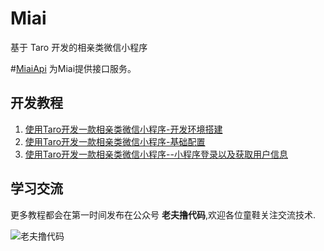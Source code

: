 
# Miai
基于 Taro 开发的相亲类微信小程序

#[MiaiApi](https://github.com/pythonsir/MiaiApi)
为Miai提供接口服务。

## 开发教程
1. [使用Taro开发一款相亲类微信小程序-开发环境搭建](https://mp.weixin.qq.com/s?__biz=Mzg3MTA2MjYwMQ==&mid=2247483660&idx=1&sn=1955da4b213ec53608aa88f7d749a23a&chksm=ce850c2af9f2853cdaf96a873c68707f7fcf7feec1f725ef66725dafa1575f821a334bf7c6c1&token=1899004446&lang=zh_CN#rd)
2. [使用Taro开发一款相亲类微信小程序-基础配置](https://mp.weixin.qq.com/s?__biz=Mzg3MTA2MjYwMQ==&mid=2247483671&idx=1&sn=95bb8f1e35583243d8ee75cebf8d1985&chksm=ce850c31f9f2852790d5cc875065a79b6db8c351dc5b990b81c18f075fcf9094c41d4360a1da&token=1899004446&lang=zh_CN#rd)
2. [使用Taro开发一款相亲类微信小程序--小程序登录以及获取用户信息](https://mp.weixin.qq.com/s?__biz=Mzg3MTA2MjYwMQ==&mid=2247483681&idx=1&sn=5bba707942583d9ce9aa14371d11d06b&chksm=ce850c07f9f285116b46072c4b311a85e245fb701fcf8c618058c54fa94ed49aca580ac7aa6a&token=1899004446&lang=zh_CN#rd)

## 学习交流
更多教程都会在第一时间发布在公众号 **老夫撸代码**,欢迎各位童鞋关注交流技术. 

![老夫撸代码](http://qiniu.cdn.colorlib.cn/lfqrcode.jpg)
